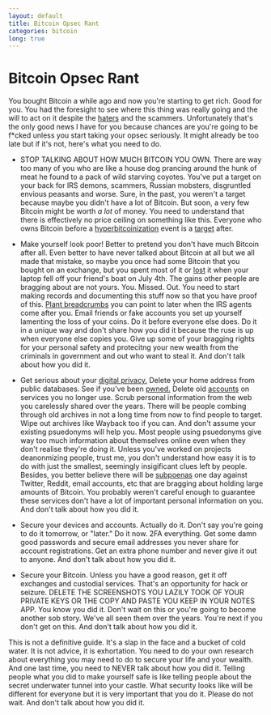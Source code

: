 ```yaml
---
layout: default
title: Bitcoin Opsec Rant
categories: bitcoin
long: true
---
```


# Bitcoin Opsec Rant

You bought Bitcoin a while ago and now you're starting to get rich. Good for you. You had the foresight to see where this thing was
really going and the will to act on it despite the [haters](https://99bitcoins.com/bitcoin-obituaries/) and the scammers. Unfortunately that's the only good news I have for you because chances are you're going to be <span>f*cked</span> unless you start taking your opsec seriously. It might already be too late but if it's not, here's what you need to do.

- STOP TALKING ABOUT HOW MUCH BITCOIN YOU OWN. There are way too many of you who are like a house dog prancing around the hunk of meat he found to a pack of wild starving coyotes. You've put a target on your back for IRS demons, scammers, Russian mobsters, disgruntled envious peasants and worse. Sure, in the past, you weren't a target because maybe you didn't have a lot of Bitcoin. But soon, a very few Bitcoin might be worth *a lot* of money. You need to understand that there is effectively no price ceiling on something like this. Everyone who owns Bitcoin before a [hyperbitcoinization](https://nakamotoinstitute.org/mempool/hyperbitcoinization/) event is a [target](https://github.com/jlopp/physical-bitcoin-attacks) after.

- Make yourself look poor! Better to pretend you don't have much Bitcoin after all. Even better to have never talked about Bitcoin at all but we all made that mistake, so maybe you once had some Bitcoin that you bought on an exchange, but you spent most of it or [lost](https://twitter.com/FukNoCoiners/status/1340085207139897344) it when your laptop fell off your friend's boat on July 4th. The gains other people are bragging about are not yours. You. Missed. Out. You need to start making records and documenting this stuff now so that you have proof of this. [Plant breadcrumbs](https://twitter.com/marttimalmi/status/1339908801349230592) you can point to later when the IRS agents come after you. Email friends or fake accounts you set up yourself lamenting the loss of your coins. Do it before everyone else does. Do it in a unique way and don't share how you did it because the ruse is up when everyone else copies you. Give up some of your bragging rights for your personal safety and protecitng your new wealth from the criminals in government and out who want to steal it. And don't talk about how you did it.

- Get serious about your [digital privacy.](https://blog.lopp.net/modest-privacy-protection-proposal/) Delete your home address from public databases. See if you've been [pwned.](https://haveibeenpwned.com/) Delete old [accounts](https://www.coindesk.com/how-roger-ver-hacked-what-he-did-stop-it) on services you no longer use.
Scrub personal information from the web you carelessly shared over the years. There will be people combing through old archives in not a long time from now to find people to target. Wipe out archives like Wayback too if you can. And don't assume your existing psuedonyms will help you. Most people using psuedonyms give way too much information about themselves online even when they don't realise they're doing it. Unless you've worked on projects deanonmizing people, trust me, you don't understand how easy it is to do with just the smallest, seemingly insigificant clues left by people. Besides, you better believe there will be [subpoenas](https://www.gwern.net/docs/sr/2015-03-30-gwern-redditsubpoena.html) one day against Twitter, Reddit, email accounts, etc that are bragging about holding large amounts of Bitcoin. You probably weren't careful enough to guarantee these services don't have a lot of important personal information on you. And don't talk about how you did it.

- Secure your devices and accounts. Actually do it. Don't say you're going to do it tomorrow, or "later." Do it now. 2FA everything. Get some damn good passwords and secure email addresses you never share for account registrations. Get an extra phone number and never give it out to anyone. And don't talk about how you did it.

- Secure your Bitcoin. Unless you have a good reason, get it off exchanges and custodial services. That's an opportunity for hack or seizure. DELETE THE SCREENSHOTS YOU LAZILY TOOK OF YOUR PRIVATE KEYS OR THE COPY AND PASTE YOU KEEP IN YOUR NOTES APP. You know you did it. Don't wait on this or you're going to become another sob story. We've all seen them over the years. You're next if you don't get on this. And don't talk about how you did it.

This is not a definitive guide. It's a slap in the face and a bucket of cold water. It is not advice, it is exhortation. You need to do your own research about everything you may need to do to secure your life and your wealth. And one last time, you need to NEVER talk about how you did it. Telling people what you did to make yourself safe is like telling people about the secret underwater tunnel into your castle. What security looks like will be different for everyone but it is very important that you do it. Please do not wait. And don't talk about how you did it.
